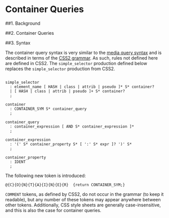 # Container Queries

##1. Background

##2. Container Queries

##3. Syntax

The container query syntax is very similar to the [media query syntax][MediaQuerySyntax] 
and is described in terms of the [CSS2 grammar][CSS2Grammar]. As such, rules not defined 
here are defined in CSS2. The `simple_selector` production defined below replaces the
 `simple_selector` production from CSS2.

[MediaQuerySyntax]: "http://www.w3.org/TR/css3-mediaqueries/#syntax"
[CSS2Grammar]: "http://www.w3.org/TR/CSS21/grammar.html"

<!--- not actually smalltalk, just like the syntax highlighting -->
```smalltalk

simple_selector
  : element_name [ HASH | class | attrib | pseudo ]* S* container?
  | [ HASH | class | attrib | pseudo ]+ S* container?
  ;

container
  : CONTAINER_SYM S* container_query
  ;

container_query
  : container_expression [ AND S* container_expression ]*
  ;

container_expression
  : '(' S* container_property S* [ ':' S* expr ]? ')' S*
  ;

container_property
  : IDENT
  ;
```

The following new token is introduced:

<!--- not actually smalltalk, just like the syntax highlighting -->
```smalltalk
@{C}{O}{N}{T}{A}{I}{N}{E}{R}  {return CONTAINER_SYM;}
```

`COMMENT` tokens, as defined by CSS2, do not occur in the grammar (to keep it readable),
but any number of these tokens may appear anywhere between other tokens. Additionally, CSS
style sheets are generally case-insensitive, and this is also the case for container 
queries.
